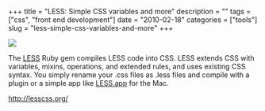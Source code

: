 +++
title = "LESS: Simple CSS variables and more"
description = ""
tags = ["css", "front end development"]
date = "2010-02-18"
categories = ["tools"]
slug = "less-simple-css-variables-and-more"
+++


<div class="tool-screenshot mb1"><a href="http://lesscss.org/"><img id="bluga-thumbnail-2754" class="bluga-thumbnail custom" src="/media/bluga/
wt523050916ab1f_custom.jpg"/></a></div><p>The <a href="http://lesscss.org/">LESS</a> Ruby gem compiles LESS code into CSS. LESS extends CSS with variables, mixins, operations, and extended rules, and uses existing CSS syntax. You simply rename your .css files as .less files and compile with a plugin or a simple app like <a href="http://incident57.com/less/">LESS.app</a> for the Mac.</p>

  
<p><a href="http://lesscss.org/">http://lesscss.org/</a></p>
      
